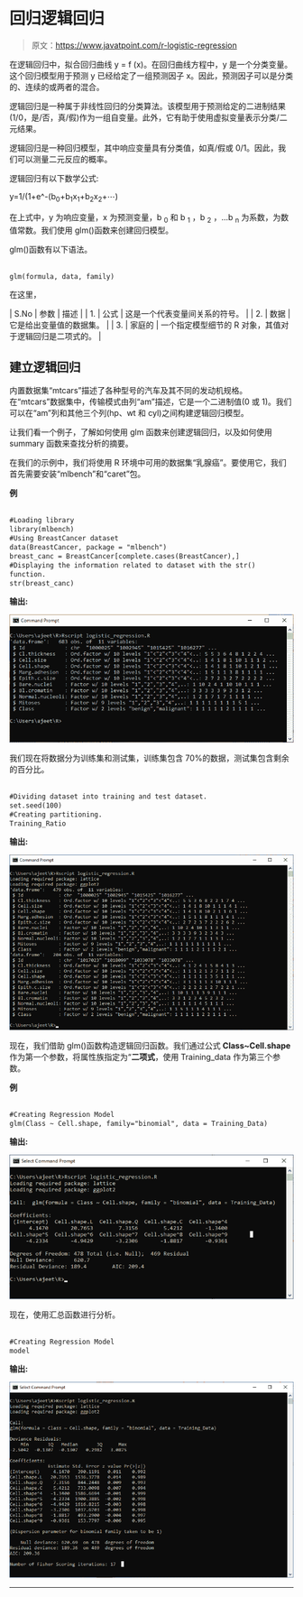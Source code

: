 # 回归逻辑回归

> 原文：<https://www.javatpoint.com/r-logistic-regression>

在逻辑回归中，拟合回归曲线 y = f (x)。在回归曲线方程中，y 是一个分类变量。这个回归模型用于预测 y 已经给定了一组预测因子 x。因此，预测因子可以是分类的、连续的或两者的混合。

逻辑回归是一种属于非线性回归的分类算法。该模型用于预测给定的二进制结果(1/0，是/否，真/假)作为一组自变量。此外，它有助于使用虚拟变量表示分类/二元结果。

逻辑回归是一种回归模型，其中响应变量具有分类值，如真/假或 0/1。因此，我们可以测量二元反应的概率。

逻辑回归有以下数学公式:

y=1/(1+e^-(b<sub>0</sub>+b<sub>1</sub>x<sub>1</sub>+b<sub>2</sub>x<sub>2</sub>+⋯)

在上式中，y 为响应变量，x 为预测变量，b <sub>0</sub> 和 b <sub>1</sub> ，b <sub>2</sub> ，...b <sub>n</sub> 为系数，为数值常数。我们使用 glm()函数来创建回归模型。

glm()函数有以下语法。

```

glm(formula, data, family)

```

在这里，

| S.No | 参数 | 描述 |
| 1. | 公式 | 这是一个代表变量间关系的符号。 |
| 2. | 数据 | 它是给出变量值的数据集。 |
| 3. | 家庭的 | 一个指定模型细节的 R 对象，其值对于逻辑回归是二项式的。 |

## 建立逻辑回归

内置数据集“mtcars”描述了各种型号的汽车及其不同的发动机规格。在“mtcars”数据集中，传输模式由列“am”描述，它是一个二进制值(0 或 1)。我们可以在“am”列和其他三个列(hp、wt 和 cyl)之间构建逻辑回归模型。

让我们看一个例子，了解如何使用 glm 函数来创建逻辑回归，以及如何使用 summary 函数来查找分析的摘要。

在我们的示例中，我们将使用 R 环境中可用的数据集“乳腺癌”。要使用它，我们首先需要安装“mlbench”和“caret”包。

**例**

```

#Loading library
library(mlbench)
#Using BreastCancer dataset
data(BreastCancer, package = "mlbench")
breast_canc = BreastCancer[complete.cases(BreastCancer),]
#Displaying the information related to dataset with the str() function.
str(breast_canc)

```

**输出:**

![R Logistic Regression](img/979e7733b80d97f879ad0b3e667844bf.png)

我们现在将数据分为训练集和测试集，训练集包含 70%的数据，测试集包含剩余的百分比。

```

#Dividing dataset into training and test dataset.
set.seed(100)
#Creating partitioning.
Training_Ratio 
```

**输出:**

![R Logistic Regression](img/b153d396da4f644cc6e8782e33f58c7d.png)

现在，我们借助 glm()函数构造逻辑回归函数。我们通过公式 **Class~Cell.shape** 作为第一个参数，将属性族指定为“**二项式**，使用 Training_data 作为第三个参数。

**例**

```

#Creating Regression Model
glm(Class ~ Cell.shape, family="binomial", data = Training_Data)

```

**输出:**

![R Logistic Regression](img/44aa614e202d0089b4ec3f570d7e4e55.png)

现在，使用汇总函数进行分析。

```

#Creating Regression Model
model
```

**输出:**

![R Logistic Regression](img/2de71135a8eee178ebe46be41b793b41.png)

* * *